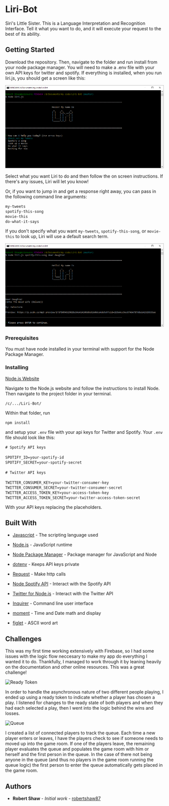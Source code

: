 # Liri-Bot

Siri's Little Sister. This is a Language Interpretation and Recognition Interface. Tell it what you want to do, and it will execute your request to the best of its ability.


## Getting Started

Download the repository. Then, navigate to the folder and run install from your node package manager. You will need to make a .env file with your own API keys for twitter and spotify. If everything is installed, when you run liri.js, you should get a screen like this:

![Liri](readme/readme.png "Liri")

Select what you want Liri to do and then follow the on screen instructions. If there's any issues, Liri will let you know!

Or, if you want to jump in and get a response right away, you can pass in the following command line arguments:

```
my-tweets
spotify-this-song
movie-this
do-what-it-says
```

If you don't specify what you want `my-tweets`, `spotify-this-song`, or `movie-this` to look up, Liri will use a default search term.

![Command Line Arguments](readme/readme2.png "Command Line Arguments")


### Prerequisites

You must have node installed in your terminal with support for the Node Package Manager.

### Installing

[Node.js Website](https://nodejs.org/en/)

Navigate to the Node.js website and follow the instructions to install Node. Then navigate to the project folder in your terminal.
```
/c/.../Liri-Bot/
```

Within that folder, run
```
npm install
```
and setup your `.env` file with your api keys for Twitter and Spotify. Your `.env` file should look like this:

```
# Spotify API keys

SPOTIFY_ID=your-spotify-id
SPOTIFY_SECRET=your-spotify-secret

# Twitter API keys

TWITTER_CONSUMER_KEY=your-twitter-consumer-key
TWITTER_CONSUMER_SECRET=your-twitter-consumer-secret
TWITTER_ACCESS_TOKEN_KEY=your-access-token-key
TWITTER_ACCESS_TOKEN_SECRET=your-twitter-access-token-secret

```
With your API keys replacing the placeholders.

## Built With

* [Javascript](https://www.javascript.com/) - The scripting language used

* [Node.js](https://nodejs.org/en/) - JavaScript runtime

* [Node Package Manager](https://www.npmjs.com/) - Package manager for JavaScript and Node

* [dotenv](https://www.npmjs.com/package/dotenv) - Keeps API keys private

* [Request](https://www.npmjs.com/package/request) - Make http calls

* [Node Spotify API](https://www.npmjs.com/package/node-spotify-api) - Interact with the Spotify API

* [Twitter for Node.js](https://www.npmjs.com/package/twitter) - Interact with the Twitter API

* [Inquirer](https://www.npmjs.com/package/inquirer) - Command line user interface

* [moment](https://www.npmjs.com/package/moment) - Time and Date math and display

* [figlet](https://www.npmjs.com/package/figlet) - ASCII word art

## Challenges

This was my first time working extensively with Firebase, so I had some issues with the logic flow neccesary to make my app do everything I wanted it to do. Thankfully, I managed to work through it by leaning heavily on the documentation and other online resources. This was a great challenge!

![Ready Token](assets/images/ready-token.PNG "Ready Token")

In order to handle the asynchronous nature of two different people playing, I ended up using a ready token to indicate whether a player has chosen a play. I listened for changes to the ready state of both players and when they had each selected a play, then I went into the logic behind the wins and losses.

![Queue](assets/images/queue.PNG "Queue")

I created a list of connected players to track the queue. Each time a new player enters or leaves, I have the players check to see if someone needs to moved up into the game room. If one of the players leave, the remaining player evaluates the queue and populates the game room with him or herself and the first person in the queue. In the case of there not being anyone in the queue (and thus no players in the game room running the queue logic) the first person to enter the queue automatically gets placed in the game room.

## Authors

* **Robert Shaw** - *Initial work* - [robertshaw87](https://github.com/robertshaw87)
